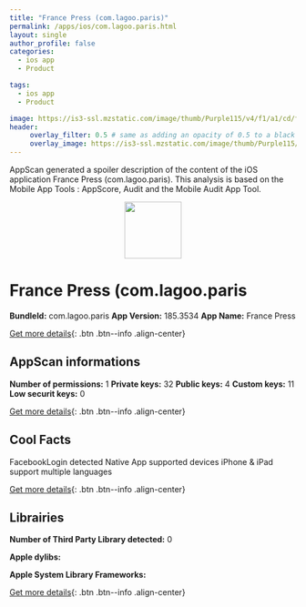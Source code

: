 ```yaml
---
title: "France Press (com.lagoo.paris)"
permalink: /apps/ios/com.lagoo.paris.html
layout: single
author_profile: false
categories: 
  - ios app 
  - Product 

tags: 
  - ios app 
  - Product 

image: https://is3-ssl.mzstatic.com/image/thumb/Purple115/v4/f1/a1/cd/f1a1cde4-969b-7e6d-9268-6d31aee653b9/mzl.lqfhtwbz.png/512x512bb.jpg
header: 
     overlay_filter: 0.5 # same as adding an opacity of 0.5 to a black background
     overlay_image: https://is3-ssl.mzstatic.com/image/thumb/Purple115/v4/f1/a1/cd/f1a1cde4-969b-7e6d-9268-6d31aee653b9/mzl.lqfhtwbz.png/512x512bb.jpg
---
```

AppScan generated a spoiler description of the content of the iOS application France Press (com.lagoo.paris). This analysis is based on the Mobile App Tools : AppScore, Audit and the Mobile Audit App Tool.

  
  
<div style="text-align: center;"><img src="https://is3-ssl.mzstatic.com/image/thumb/Purple115/v4/f1/a1/cd/f1a1cde4-969b-7e6d-9268-6d31aee653b9/mzl.lqfhtwbz.png/512x512bb.jpg" width="100" height="100"></div>  
  
# France Press (com.lagoo.paris

**BundleId:** com.lagoo.paris
**App Version:** 185.3534
**App Name:** France Press


[Get more details](/pricing.html){: .btn .btn--info .align-center}  
  
## AppScan informations 

**Number of permissions:** 1
**Private keys:** 32
**Public keys:** 4
**Custom keys:** 11
**Low securit keys:** 0
  
[Get more details](/pricing.html){: .btn .btn--info .align-center}

## Cool Facts

FacebookLogin detected
Native App
supported devices iPhone & iPad
support multiple languages
  
[Get more details](/pricing.html){: .btn .btn--info .align-center}

## Librairies 
**Number of Third Party Library detected:** 0

**Apple dylibs:**


**Apple System Library Frameworks:**


  
[Get more details](/pricing.html){: .btn .btn--info .align-center}

